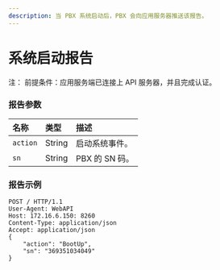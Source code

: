 ```yaml
---
description: 当 PBX 系统启动后，PBX 会向应用服务器推送该报告。
---
```


# 系统启动报告

注： 前提条件：应用服务端已连接上 API 服务器，并且完成认证。



### 报告参数

| 名称 | 类型 | 描述 |
| :--- | :--- | :--- |
| `action` | String | 启动系统事件。 |
| `sn` | String | PBX 的 SN 码。 |

### 报告示例

```text
POST / HTTP/1.1
User-Agent: WebAPI
Host: 172.16.6.150: 8260
Content-Type: application/json
Accept: application/json
{
    "action": "BootUp",
    "sn": "369351034049"
}
```



